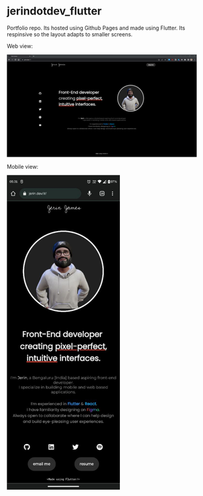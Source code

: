 # jerindotdev_flutter

Portfolio repo. Its hosted using Github Pages and made using Flutter. Its respinsive so the layout adapts to smaller screens.

Web view: <br />

<img alt='web view of the website' src='https://github.com/jerinzech/jerindotdev_flutter/blob/3e44de0acc042894ce35444c7f0d5735c6f5d0d4/jerindotdev_flutter_web.png' width='800'>
 <br />
 
Mobile view: <br />


<img alt='web view of the website' src='https://github.com/jerinzech/jerindotdev_flutter/blob/3e44de0acc042894ce35444c7f0d5735c6f5d0d4/jerindotdev_flutter_mobile.jpg' width='300'>
